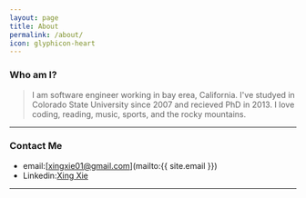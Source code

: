 ```yaml
---
layout: page
title: About
permalink: /about/
icon: glyphicon-heart
---
```


### Who am I?

> I am software engineer working in bay erea, California. I've studyed in Colorado State University since 2007 and recieved PhD in 2013. I love coding, reading, music, sports, and the rocky mountains.    

---

### Contact Me

* email:[xingxie01@gmail.com](mailto:{{ site.email }})
* Linkedin:[Xing Xie](https://www.linkedin.com/pub/xing-xie/30/320/1a3)

---
